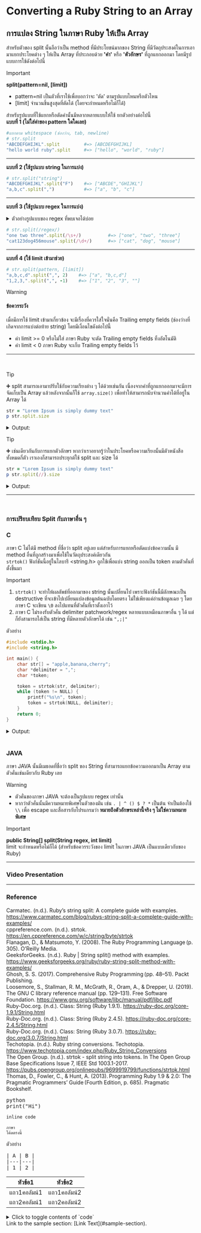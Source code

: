# Converting a Ruby String to an Array
## การแปลง String ในภาษา Ruby ให้เป็น Array

สำหรับตัวของ split นั้นถือว่าเป็น method ที่มีประโยชน์มากของ String ที่มีวัตถุประสงค์ในการเอามาแยกประโยคต่าง ๆ ให้เป็น Array ที่ประกอบด้วย **'คำ'** หรือ **'ตัวอักษร'** ที่ถูกแยกออกมา โดยมีรูปแบบการใช้ดังต่อไปนี้
> [!IMPORTANT]
> **split(pattern=nil, [limit])**<br>
> - pattern=nil เป็นตัวที่เราใช้เพื่อบอกว่าจะ 'ตัด' ตามรูปแบบไหนหรือตัวไหน <br>
> - [limit] จำนวนชิ้นสูงสุดที่ตัดได้ (โดยจะกำหนดหรือไม่ก็ได้)

สำหรับรูปแบบที่ใช้แยกหรือตัดคำนั้นมีหลากหลายแบบให้ใช้ ยกตัวอย่างต่อไปนี้<br>
**แบบที่ 1 (ไม่ใส่ค่าของ pattern ใดใดเลย)**<br>
```Ruby
#แยกตาม whitespace (ช่องว่าง, tab, newline)
# str.split
"ABCDEFGHIJKL".split         #=> [ABCDEFGHIJKL]
"hello world ruby".split     #=> ["hello", "world", "ruby"]
```
***
**แบบที่ 2 (ใช้รูปแบบ string ในการแบ่ง)**<br>
```Ruby
# str.split("string")
"ABCDEFGHIJKL".split("F")    #=> ["ABCDE","GHIJKL"]
"a,b,c".split(",")           #=> ["a", "b", "c"]
```
***
**แบบที่ 3 (ใช้รูปแบบ regex ในการแบ่ง)**<br>
<details>
<summary>ตัวอย่างรูปแบบของ regex ที่พบเจอได้บ่อย</summary>

- `//` regex ว่าง ใช้เพื่อแยกตัวอักษรทุกตัว
- `/ /` ใช้เพื่อแยกตาม white space
- `\d` ใช้เพื่อแยกเมื่อเจอตัวเลข
- `/\s+/` ใช้เพื่อแยกเมื่อเจอ white space หลายตัว
</details>

```Ruby
# str.split(/regex/)
"one two three".split(/\s+/)          #=> ["one", "two", "three"]
"cat123dog456mouse".split(/\d+/)      #=> ["cat", "dog", "mouse"]
```
***
**แบบที่ 4 (ใช้ limit เข้ามาช่วย)**<br>
```Ruby
# str.split(pattern, [limit])
"a,b,c,d".split(",", 2)    #=> ["a", "b,c,d"]
"1,2,3,".split(",", -1)    #=> ["1", "2", "3", ""]
```
> [!WARNING]
> #### ข้อควรระวัง
> เมื่อมีการใช้ limit เข้ามาเกี่ยวข้อง จะมีเรื่องที่ควรใส่ใจนั่นคือ Trailing empty fields (ช่องว่างที่เกิดจากการแบ่งต่อท้าย string) โดยมีเงื่อนไขดังต่อไปนี้
> - ค่า limit >= 0 หรือไม่ใส่ ภาษา Ruby จะตัด Trailing empty fields ทิ้งอัตโนมัติ
> - ค่า limit < 0  ภาษา Ruby จะเก็บ Trailing empty fields ไว้

***
<br>

> [!TIP]
➕ split สามารถเอามาปรับใช้กับความเรียงต่าง ๆ ได้ด้วยเช่นกัน เนื่องจากคำที่ถูกแยกออกมาจะมีการจัดเก็บเป็น Array แล้วหลังจากนั้นก็ใช้ `array.size()` เพื่อทำให้สามารถนับจำนวนคำได้ที่อยู่ใน Array ได้<br>
```Ruby
str = "Lorem Ipsum is simply dummy text"
p str.split.size
```
<details>
<summary>Output: </summary>

<pre>6</pre>
</details>

> [!TIP]
➕ เช่นเดียวกันกับการแยกตัวอักษร หากว่าเราอยากรู้ว่าในประโยคหรือความเรียงนั้นมีตัวหนังสือทั้งหมดกี่ตัว เราเองก็สามารถประยุกต์ใช้ split และ size ได้<br>
```Ruby
str = "Lorem Ipsum is simply dummy text"
p str.split(//).size
```
<details>
<summary>Output: </summary>

<pre>32</pre>
</details>

***


<br>

### การเปรียบเทียบ Split กับภาษาอื่น ๆ
### C
ภาษา C ไม่ได้มี method ที่ชื่อว่า split อยู่เลย แต่สำหรับการแยกหรือตัดแบ่งข้อความนั้น มี method อื่นที่ถูกสร้างมาเพื่อใช้ในวัตถุประสงค์เดียวกัน<br>
`strtok()` ฟังก์ชันนี้อยู่ในไลบารี <string.h> ถูกใช้เพื่อแบ่ง string ออกเป็น token ตามตัวคั่นที่ตั้งขึ้นมา

> [!IMPORTANT]
> 1. `strtok()` จะทำให้ผลลัพธ์ที่ออกมาของ string นั้นเปลี่ยนไป เพราะฟังก์ชันนี้มีลักษณะเป็น destructive ที่จะเข้าไปเปลี่ยนแปลงข้อมูลต้นฉบับโดยตรง ไม่ใช่เพียงแค่อ่านข้อมูลเฉย ๆ โดยภาษา C จะเขียน `\0` ลงไปแทนที่ตัวคั่นที่เราตั้งเอาไว้
> 2. ภาษา C ไม่รองรับตัวคั่น delimiter patchwork/regex หลายแบบเหมือนภาษาอื่น ๆ ได้ แต่ก็ยังสามารถใส่เป็น string ที่มีหลายตัวอักษรได้ เช่น `",;|"`

ตัวอย่าง
```C
#include <stdio.h>
#include <string.h>

int main() {
    char str[] = "apple,banana,cherry";
    char *delimiter = ",";
    char *token;

    token = strtok(str, delimiter);
    while (token != NULL) {
        printf("%s\n", token);
        token = strtok(NULL, delimiter);
    }
    return 0;
}
```

<details>
<summary>Output: </summary>

<pre>apple
banana
cherry</pre>
</details>

<br>

### JAVA
ภาษา JAVA นั้นมีเมธอดที่ชื่อว่า split ของ String ที่สามารถแยกข้อความออกมาเป็น Array ตามตัวคั่นเช่นเดียวกับ Ruby เลย

> [!WARNING]
> - ตัวคั่นของภาษา JAVA จะต้องเป็นรูปแบบ regex เท่านั้น
> - หากว่าตัวคั่นนั้นมีความหมายพิเศษในตัวของมัน เช่น `. | ^ () $ ? *` เป็นต้น จำเป็นต้องใช้ `\\` เพื่อ escape และสื่อสารกับโปรแกรมว่า **หมายถึงตัวอักษรเหล่านี้จริง ๆ ไม่ใช่ความหมายพิเศษ**

> [!IMPORTANT]
> **public String[] split(String regex, int limit)** <br>
> limit จะกำหนดหรือไม่ก็ได้ (สำหรับข้อควรระวังของ limit ในภาษา JAVA เป็นแบบเดียวกับของ Ruby)



***
### Video Presentation
***
### Reference
Carmatec. (n.d.). Ruby’s string split: A complete guide with examples. https://www.carmatec.com/blog/rubys-string-split-a-complete-guide-with-examples/<br>
cppreference.com. (n.d.). strtok. https://en.cppreference.com/w/c/string/byte/strtok<br>
Flanagan, D., & Matsumoto, Y. (2008). The Ruby Programming Language (p. 305). O’Reilly Media.<br>
GeeksforGeeks. (n.d.). Ruby | String split() method with examples. https://www.geeksforgeeks.org/ruby/ruby-string-split-method-with-examples/<br>
Ghosh, S. S. (2017). Comprehensive Ruby Programming (pp. 48–51). Packt Publishing.<br>
Loosemore, S., Stallman, R. M., McGrath, R., Oram, A., & Drepper, U. (2019). The GNU C library reference manual (pp. 129–131). Free Software Foundation. https://www.gnu.org/software/libc/manual/pdf/libc.pdf<br>
Ruby-Doc.org. (n.d.). Class: String (Ruby 1.9.1). https://ruby-doc.org/core-1.9.1/String.html<br>
Ruby-Doc.org. (n.d.). Class: String (Ruby 2.4.5). https://ruby-doc.org/core-2.4.5/String.html<br>
Ruby-Doc.org. (n.d.). Class: String (Ruby 3.0.7). https://ruby-doc.org/3.0.7/String.html<br>
Techotopia. (n.d.). Ruby string conversions. Techotopia. https://www.techotopia.com/index.php/Ruby_String_Conversions<br>
The Open Group. (n.d.). strtok - split string into tokens. In The Open Group Base Specifications Issue 7, IEEE Std 1003.1-2017. https://pubs.opengroup.org/onlinepubs/9699919799/functions/strtok.html<br>
Thomas, D., Fowler, C., & Hunt, A. (2013). Programming Ruby 1.9 & 2.0: The Pragmatic Programmers’ Guide (Fourth Edition, p. 685). Pragmatic Bookshelf.<br>



<pre>python<br>print("Hi")<br></pre>
`inline code`
```
ภาษา
โค้ดตรงนี้
```
ตัวอย่าง

<pre>| A | B |
|---|---|
| 1 | 2 |</pre>

| หัวข้อ1 | หัวข้อ2 |
|---------|---------|
| แถว1คอลัมน์1 | แถว1คอลัมน์2 |
| แถว2คอลัมน์1 | แถว2คอลัมน์2 |

<details>
<summary>Click to toggle contents of `code`</summary>

```
CODE!
```
</details>
Link to the sample section: [Link Text](#sample-section).
